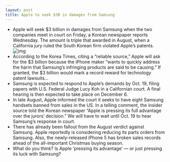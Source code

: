 ```yaml
---
layout: post
title: Apple to seek $3B in damages from Samsung
---
```

* Apple will seek $3 billion in damages from Samsung when the two companies meet in court on Friday, a Korean newspaper reports Wednesday. The amount is triple that awarded in August, when a California jury ruled the South Korean firm violated Apple’s patents.
![img](http://media.idownloadblog.com/wp-content/uploads/2012/07/Samsung-Corporate-HQ-image-001.jpg)
* According to the Korea Times, citing a “reliable source,” Apple will ask for the $3 billion because the iPhone maker “wants to quickly address the harm that Samsung’s infringing products are said to be causing.” If granted, the $3 billion would mark a record reward for technology patent lawsuits…
* Samsung is expected to respond to Apple’s demands by Oct. 19, filing papers with U.S. Federal Judge Lucy Koh in a Californian court. A final hearing is then expected to take place on December 6.
* In late August, Apple informed the court it seeks to have eight Samsung handsets banned from sales in the US. In a telling comment, the insider source told the Korean newspaper “Apple is pressing its full advantage over the jurors’ decision.” We will have to wait until Oct. 19 to hear Samsung’s response in court.
* There has already been fallout from the August verdict against Samsung. Apple reportedly is considering reducing its parts orders from Samsung. Also, the newly-released iPhone 5 has broken sales records ahead of the all-important Christmas buying season.
* What do you think? Is Apple ‘pressing its advantage’ — or just pressing its luck with Samsung?

